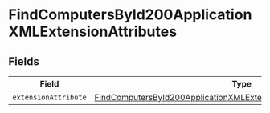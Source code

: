 # FindComputersById200ApplicationXMLExtensionAttributes


## Fields

| Field                                                                                                                                                                         | Type                                                                                                                                                                          | Required                                                                                                                                                                      | Description                                                                                                                                                                   |
| ----------------------------------------------------------------------------------------------------------------------------------------------------------------------------- | ----------------------------------------------------------------------------------------------------------------------------------------------------------------------------- | ----------------------------------------------------------------------------------------------------------------------------------------------------------------------------- | ----------------------------------------------------------------------------------------------------------------------------------------------------------------------------- |
| `extensionAttribute`                                                                                                                                                          | [FindComputersById200ApplicationXMLExtensionAttributesExtensionAttribute](../../models/operations/findcomputersbyid200applicationxmlextensionattributesextensionattribute.md) | :heavy_minus_sign:                                                                                                                                                            | N/A                                                                                                                                                                           |